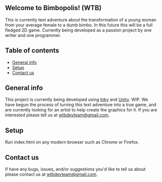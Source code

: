 ## Welcome to Bimbopolis! (WTB)
This is currently text adventure about the transformation of a young woman from your average female to a dumb bimbo. In this future this will be a full fledged 2D game. Currently being developed as a passion project by one writer and one programmer.
## Table of contents
* [General info](#general-info)
* [Setup](#setup)
* [Contact us](#contact-us)
## General info
This project is currently being developed using [Inky](https://www.inklestudios.com/ink/ "Inkle's Homepage") and [Unity](https://www.unity.com "Unity Homepage"). WIP. We have begun the process of turning this text adventure into a true game, and are currently looking for an artist to help create the graphics for it. If you are interested please tell us at [wtbdevteam@gmail.com](mailto:wtbdevteam@gmail.com "Click here to email us"). 
## Setup
Run index.html on any modern browser such as Chrome or Firefox.
## Contact us
If have any bugs, issues, and/or suggestions you'd like to tell us about please contact us at [wtbdevteam@gmail.com](mailto:wtbdevteam@gmail.com "Click here to email us").